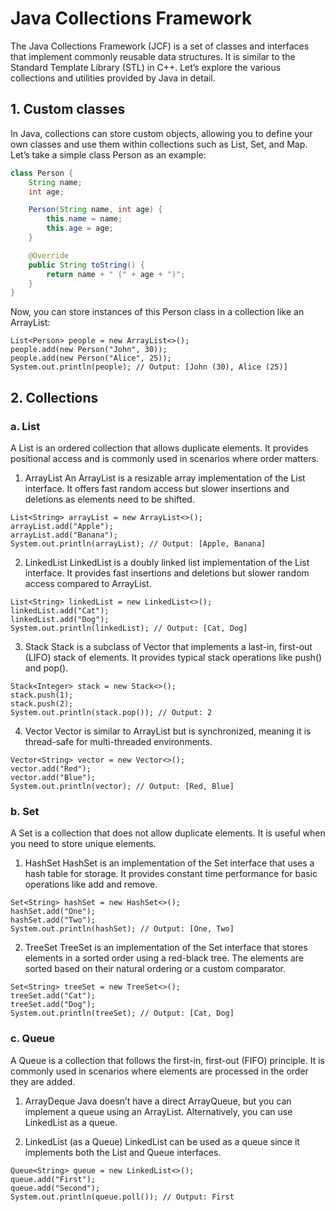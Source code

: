 # Java Collections Framework

The Java Collections Framework (JCF) is a set of classes and interfaces that implement commonly reusable data structures. It is similar to the Standard Template Library (STL) in C++. Let’s explore the various collections and utilities provided by Java in detail.

## 1. Custom classes
In Java, collections can store custom objects, allowing you to define your own classes and use them within collections such as List, Set, and Map. Let’s take a simple class Person as an example:

```Java
class Person {
    String name;
    int age;

    Person(String name, int age) {
        this.name = name;
        this.age = age;
    }

    @Override
    public String toString() {
        return name + " (" + age + ")";
    }
}
```

Now, you can store instances of this Person class in a collection like an ArrayList:
```
List<Person> people = new ArrayList<>();
people.add(new Person("John", 30));
people.add(new Person("Alice", 25));
System.out.println(people); // Output: [John (30), Alice (25)]
```

## 2. Collections

### a. List

A List is an ordered collection that allows duplicate elements. It provides positional access and is commonly used in scenarios where order matters.

1. ArrayList
An ArrayList is a resizable array implementation of the List interface. It offers fast random access but slower insertions and deletions as elements need to be shifted.
```
List<String> arrayList = new ArrayList<>();
arrayList.add("Apple");
arrayList.add("Banana");
System.out.println(arrayList); // Output: [Apple, Banana]
```

2. LinkedList
LinkedList is a doubly linked list implementation of the List interface. It provides fast insertions and deletions but slower random access compared to ArrayList.

```
List<String> linkedList = new LinkedList<>();
linkedList.add("Cat");
linkedList.add("Dog");
System.out.println(linkedList); // Output: [Cat, Dog]
```

3. Stack
Stack is a subclass of Vector that implements a last-in, first-out (LIFO) stack of elements. It provides typical stack operations like push() and pop().

```
Stack<Integer> stack = new Stack<>();
stack.push(1);
stack.push(2);
System.out.println(stack.pop()); // Output: 2
```

4. Vector
Vector is similar to ArrayList but is synchronized, meaning it is thread-safe for multi-threaded environments.

```
Vector<String> vector = new Vector<>();
vector.add("Red");
vector.add("Blue");
System.out.println(vector); // Output: [Red, Blue]
```

### b. Set
A Set is a collection that does not allow duplicate elements. It is useful when you need to store unique elements.

1. HashSet
HashSet is an implementation of the Set interface that uses a hash table for storage. It provides constant time performance for basic operations like add and remove.

```
Set<String> hashSet = new HashSet<>();
hashSet.add("One");
hashSet.add("Two");
System.out.println(hashSet); // Output: [One, Two]
```

2. TreeSet
TreeSet is an implementation of the Set interface that stores elements in a sorted order using a red-black tree. The elements are sorted based on their natural ordering or a custom comparator.
```
Set<String> treeSet = new TreeSet<>();
treeSet.add("Cat");
treeSet.add("Dog");
System.out.println(treeSet); // Output: [Cat, Dog]
```

### c. Queue
A Queue is a collection that follows the first-in, first-out (FIFO) principle. It is commonly used in scenarios where elements are processed in the order they are added.

1. ArrayDeque
Java doesn’t have a direct ArrayQueue, but you can implement a queue using an ArrayList. Alternatively, you can use LinkedList as a queue.

2. LinkedList (as a Queue)
LinkedList can be used as a queue since it implements both the List and Queue interfaces.

```
Queue<String> queue = new LinkedList<>();
queue.add("First");
queue.add("Second");
System.out.println(queue.poll()); // Output: First
```